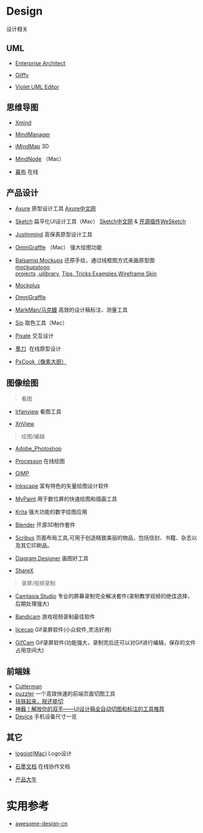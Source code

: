 # Design

设计相关


## **UML**

- [Enterprise Architect](http://www.sparxsystems.cn/)

- [Gliffy](https://www.gliffy.com/)

- [Violet UML Editor](http://alexdp.free.fr/violetumleditor)


## **思维导图**

- [Xmind](http://www.xmindchina.net/)

- [MindManager](http://www.mindmanager.cc/)

- [iMindMap](https://imindmap.com/software/) 3D

- [MindNode](https://mindnode.com/)	（Mac）

- [幕布](https://mubu.com/)  在线

## **产品设计**

- [Axure](https://www.axure.com.cn/)  原型设计工具 [Axure中文网](https://www.axure.com.cn/category/axure/)

- [Sketch](https://www.sketchapp.com/) 扁平化UI设计工具（Mac） [Sketch中文网](http://www.sketchcn.com/sketch-chinese-user-manual.html) & [开源插件WeSketch](https://github.com/weixin/WeSketch) 

- [Justinmind](http://www.justinmind.com.cn/)  高保真原型设计工具

- [OmniGraffle](https://www.omnigroup.com/omnigraffle) （Mac） 强大绘图功能

- [Balsamiq Mockups](https://balsamiq.com/products/mockups/) 还原手绘，通过线框图方式来画原型图   
  [mockupstogo](https://support.balsamiq.com/resources/mockupstogo/)       
  [projects](https://support.mybalsamiq.com/projects/) ,[uilibrary](https://support.mybalsamiq.com/projects/uilibrary/grid), [Tips, Tricks](https://support.mybalsamiq.com/projects/tips/grid),[Examples](https://support.mybalsamiq.com/projects/examples/grid),[Wireframe Skin](https://support.mybalsamiq.com/projects/examples-wireframeskin/grid)   
  
- [Mockplus](https://www.mockplus.cn/)

- [OmniGraffle](https://www.omnigroup.com/omnigraffle/)

- [MarkMan/马克鳗](http://www.getmarkman.com/)  高效的设计稿标注、测量工具

- [Sip](http://sipapp.io/) 取色工具（Mac）

- [Pixate](http://www.pixate.com/)  交互设计

- [墨刀](https://modao.cc/)  在线原型设计

- [PxCook（像素大厨）](http://www.fancynode.com.cn/pxcook)


## **图像绘图**

> 看图

- [Irfanview](http://www.irfanview.com/)  看图工具

- [XnView](http://www.xnview.com/en/xnviewmp/) 

> 绘图/编辑

- [Adobe_Photoshop](http://www.adobe.com/cn/)

- [Processon](https://www.processon.com/)  在线绘图

- [GIMP](https://www.gimp.org/)

- [Inkscape](https://inkscape.org/zh/) 富有特色的矢量绘图设计软件

- [MyPaint](http://mypaint.org/) 用于数位屏的快速绘图和插画工具

- [Krita](https://krita.org/zh/) 强大功能的数字绘图应用

- [Blender](https://www.blender.org/) 开源3D制作套件

- [Scribus](https://www.scribus.net/) 页面布局工具,可用于创造精致美丽的物品，包括信封、书籍、杂志以及其它印刷品。

- [Diagram Designer](http://logicnet.dk/DiagramDesigner/)  画图好工具

- [ShareX](https://github.com/ShareX/ShareX)

> 录屏/视频录制

- [Camtasia Studio](https://www.techsmith.com/camtasia.html) 专业的屏幕录制完全解决套件(录制教学视频的绝佳选择，后期处理强大)

- [Bandicam](http://www.bandicam.com/cn/)  游戏视频录制最佳软件

- [licecap](http://www.cockos.com/licecap/)  Gif录屏软件(小众软件,灵活好用)

- [GifCam](http://blog.bahraniapps.com/gifcam/) Gif录屏软件(功能强大，录制完后还可以对Gif进行编辑，保存的文件占用空间大)

## 前端妹

- [Cutterman](http://www.cutterman.cn/zh)
- [puzzler](https://github.com/superRaytin/puzzler)  一个高效快速的前端页面切图工具
- [扶朕起来，朕还能切](https://w3ctrain.com/2016/07/13/cut-image/)
- [神器！解放你的双手——UI设计稿全自动切图和标注的工具推荐](https://github.com/jawil/blog/issues/11)
- [Device](https://material.io/tools/devices/) 手机设备尺寸一览


## 其它

- [logoist(Mac)](http://www.syniumsoftware.com/logoist) Logo设计

- [石墨文档](https://shimo.im/)  在线协作文档

- [产品大牛](http://www.pmdaniu.com/)

# 实用参考

- [awesome-design-cn](https://github.com/jobbole/awesome-design-cn)
